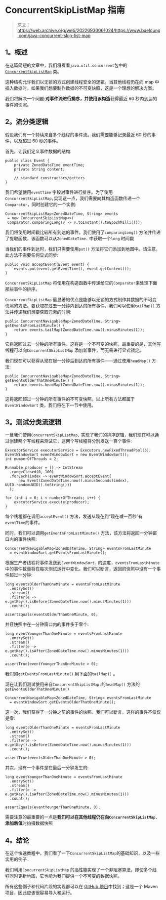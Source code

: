 # ConcurrentSkipListMap 指南

> 原文：<https://web.archive.org/web/20220930061024/https://www.baeldung.com/java-concurrent-skip-list-map>

## **1。概述**

在这篇简短的文章中，我们将看看`java.util.concurrent`包中的 [`ConcurrentSkipListMap`](https://web.archive.org/web/20221129003204/https://docs.oracle.com/en/java/javase/11/docs/api/java.base/java/util/concurrent/ConcurrentSkipListMap.html) 类。

这种结构允许我们以无锁的方式创建线程安全的逻辑。当其他线程仍在向 map 中插入数据时，如果我们想要制作数据的不可变快照，这是一个理想的解决方案。

我们将解决一个问题:**对事件流进行排序，并使用该构造**获得最近 60 秒内到达的事件的快照。

## **2。流分类逻辑**

假设我们有一个持续来自多个线程的事件流。我们需要能够记录最近 60 秒的事件，以及超过 60 秒的事件。

首先，让我们定义事件数据的结构:

```
public class Event {
    private ZonedDateTime eventTime;
    private String content;

    // standard constructors/getters
}
```

我们希望使用`eventTime` 字段对事件进行排序。为了使用`ConcurrentSkipListMap,`实现这一点，我们需要向其构造函数传递一个`Comparator`，同时创建它的一个实例:

```
ConcurrentSkipListMap<ZonedDateTime, String> events
 = new ConcurrentSkipListMap<>(
 Comparator.comparingLong(v -> v.toInstant().toEpochMilli()));
```

我们将使用时间戳比较所有到达的事件。我们使用了`comparingLong()` 方法并传递了提取函数，该函数可以从`ZonedDateTime.` 中获取一个`long` 时间戳

当我们的事件到达时，我们只需要使用`put()` 方法将它们添加到地图中。请注意，此方法不需要任何显式同步:

```
public void acceptEvent(Event event) {
    events.put(event.getEventTime(), event.getContent());
}
```

`ConcurrentSkipListMap` 将使用在构造函数中传递给它的`Comparator`来处理下面那些事件的排序。

`ConcurrentSkipListMap` 最显著的优点是能够以无锁的方式制作其数据的不可变快照的方法。要获取在过去一分钟内到达的所有事件，我们可以使用`tailMap()` 方法并传递我们想要获取元素的时间:

```
public ConcurrentNavigableMap<ZonedDateTime, String> getEventsFromLastMinute() {
    return events.tailMap(ZonedDateTime.now().minusMinutes(1));
} 
```

它将返回过去一分钟的所有事件。这将是一个不可变的快照，最重要的是，其他写线程可以向`ConcurrentSkipListMap` 添加新事件，而无需进行显式锁定。

我们现在可以获得从现在起一分钟后到达的所有事件——通过使用`headMap()` 方法:

```
public ConcurrentNavigableMap<ZonedDateTime, String> getEventsOlderThatOneMinute() {
    return events.headMap(ZonedDateTime.now().minusMinutes(1));
}
```

这将返回超过一分钟的所有事件的不可变快照。以上所有方法都属于`EventWindowSort` 类，我们将在下一节中使用。

## **3。测试分类流逻辑**

一旦我们使用`ConcurrentSkipListMap,` 实现了我们的排序逻辑，我们现在可以通过创建两个写线程来测试它，这两个写线程将分别发送一百个事件:

```
ExecutorService executorService = Executors.newFixedThreadPool(3);
EventWindowSort eventWindowSort = new EventWindowSort();
int numberOfThreads = 2;

Runnable producer = () -> IntStream
  .rangeClosed(0, 100)
  .forEach(index -> eventWindowSort.acceptEvent(
      new Event(ZonedDateTime.now().minusSeconds(index), UUID.randomUUID().toString()))
  );

for (int i = 0; i < numberOfThreads; i++) {
    executorService.execute(producer);
} 
```

每个线程都在调用`acceptEvent()` 方法，发送从现在到“现在减一百秒”有`eventTime`的事件。

同时，我们可以调用`getEventsFromLastMinute()` 方法，该方法将返回一分钟窗口内的事件快照:

```
ConcurrentNavigableMap<ZonedDateTime, String> eventsFromLastMinute 
  = eventWindowSort.getEventsFromLastMinute();
```

根据生产者线程将事件发送到`EventWindowSort.` 的速度，`eventsFromLastMinute` 中的事件数量将在每次测试运行中变化。我们可以断言，返回的快照中没有一个事件超过一分钟:

```
long eventsOlderThanOneMinute = eventsFromLastMinute
  .entrySet()
  .stream()
  .filter(e -> e.getKey().isBefore(ZonedDateTime.now().minusMinutes(1)))
  .count();

assertEquals(eventsOlderThanOneMinute, 0);
```

并且快照中在一分钟窗口内的事件多于零个:

```
long eventYoungerThanOneMinute = eventsFromLastMinute
  .entrySet()
  .stream()
  .filter(e -> e.getKey().isAfter(ZonedDateTime.now().minusMinutes(1)))
  .count();

assertTrue(eventYoungerThanOneMinute > 0);
```

我们的`getEventsFromLastMinute()` 用下面的`tailMap()` 。

现在让我们测试使用来自`ConcurrentSkipListMap:`的`headMap()` 方法的`getEventsOlderThatOneMinute()`

```
ConcurrentNavigableMap<ZonedDateTime, String> eventsFromLastMinute 
  = eventWindowSort.getEventsOlderThatOneMinute();
```

这一次，我们获得了一分钟之前的事件的快照。我们可以断言，这样的事件不仅仅是零:

```
long eventsOlderThanOneMinute = eventsFromLastMinute
  .entrySet()
  .stream()
  .filter(e -> e.getKey().isBefore(ZonedDateTime.now().minusMinutes(1)))
  .count();

assertTrue(eventsOlderThanOneMinute > 0);
```

其次，没有一个事件是在最后一分钟发生的:

```
long eventYoungerThanOneMinute = eventsFromLastMinute
  .entrySet()
  .stream()
  .filter(e -> e.getKey().isAfter(ZonedDateTime.now().minusMinutes(1)))
  .count();

assertEquals(eventYoungerThanOneMinute, 0);
```

需要注意的最重要的一点是**我们可以在其他线程仍在向`ConcurrentSkipListMap.`添加新值**时拍摄数据快照

## **4。结论**

在这个快速教程中，我们看了一下`ConcurrentSkipListMap`的基础知识，以及一些实用的例子`.`

我们利用`ConcurrentSkipListMap` 的高性能实现了一个非阻塞算法，即使多个线程同时更新地图，它也能为我们提供一个不可变的数据快照。

所有这些例子和代码片段的实现都可以在 [GitHub 项目](https://web.archive.org/web/20221129003204/https://github.com/eugenp/tutorials/tree/master/core-java-modules/core-java-concurrency-collections)中找到；这是一个 Maven 项目，因此应该很容易导入和运行。